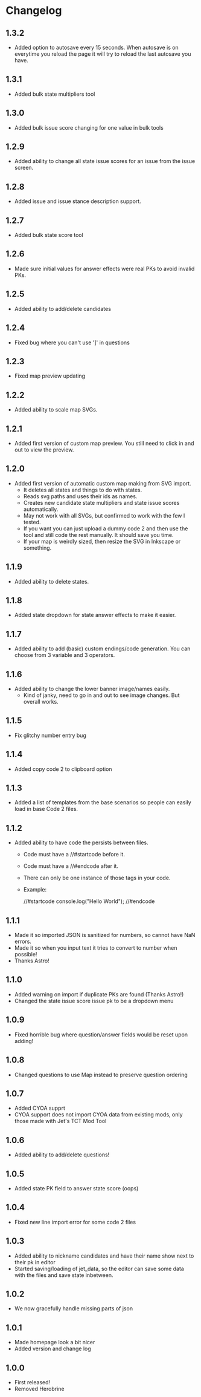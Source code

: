 # Changelog

## 1.3.2

- Added option to autosave every 15 seconds. When autosave is on everytime you reload the page it will try to reload the last autosave you have.

## 1.3.1

- Added bulk state multipliers tool

## 1.3.0

- Added bulk issue score changing for one value in bulk tools

## 1.2.9

- Added ability to change all state issue scores for an issue from the issue screen.

## 1.2.8

- Added issue and issue stance description support.

## 1.2.7

- Added bulk state score tool

## 1.2.6

- Made sure initial values for answer effects were real PKs to avoid invalid PKs.

## 1.2.5

- Added ability to add/delete candidates


## 1.2.4

- Fixed bug where you can't use ']' in questions

## 1.2.3

- Fixed map preview updating

## 1.2.2

- Added ability to scale map SVGs.

## 1.2.1

- Added first version of custom map preview. You still need to click in and out to view the preview.

## 1.2.0

- Added first version of automatic custom map making from SVG import.
    - It deletes all states and things to do with states.
    - Reads svg paths and uses their ids as names.
    - Creates new candidate state multipliers and state issue scores automatically.
    - May not work with all SVGs, but confirmed to work with the few I tested.
    - If you want you can just upload a dummy code 2 and then use the tool and still code the rest manually. It should save you time.
    - If your map is weirdly sized, then resize the SVG in Inkscape or something.

## 1.1.9

- Added ability to delete states.

## 1.1.8

- Added state dropdown for state answer effects to make it easier.

## 1.1.7

- Added ability to add (basic) custom endings/code generation. You can choose from 3 variable and 3 operators.
  
## 1.1.6

- Added ability to change the lower banner image/names easily.
    - Kind of janky, need to go in and out to see image changes. But overall works.

## 1.1.5

- Fix glitchy number entry bug

## 1.1.4

- Added copy code 2 to clipboard option

## 1.1.3

- Added a list of templates from the base scenarios so people can easily load in base Code 2 files.

## 1.1.2

- Added ability to have code the persists between files.
    - Code must have a //#startcode before it.
    - Code must have a //#endcode after it.
    - There can only be one instance of those tags in your code.
    - Example:

        //#startcode
        console.log("Hello World");
        //#endcode


## 1.1.1

- Made it so imported JSON is sanitized for numbers, so cannot have NaN errors.
- Made it so when you input text it tries to convert to number when possible!
- Thanks Astro! 

## 1.1.0

- Added warning on import if duplicate PKs are found (Thanks Astro!)
- Changed the state issue score issue pk to be a dropdown menu

## 1.0.9

- Fixed horrible bug where question/answer fields would be reset upon adding!

## 1.0.8

- Changed questions to use Map instead to preserve question ordering

## 1.0.7

- Added CYOA supprt
- CYOA support does not import CYOA data from existing mods, only those made with Jet's TCT Mod Tool

## 1.0.6

- Added ability to add/delete questions!

## 1.0.5

- Added state PK field to answer state score (oops)

## 1.0.4

- Fixed new line import error for some code 2 files

## 1.0.3

- Added ability to nickname candidates and have their name show next to their pk in editor
- Started saving/loading of jet_data, so the editor can save some data with the files and save state inbetween.

## 1.0.2

- We now gracefully handle missing parts of json

## 1.0.1

- Made homepage look a bit nicer
- Added version and change log

## 1.0.0

- First released!
- Removed Herobrine